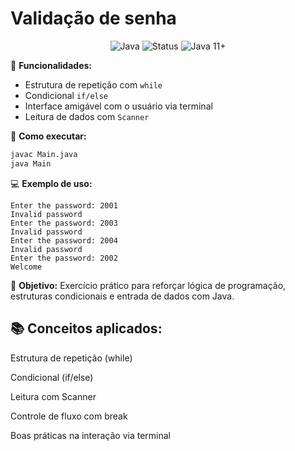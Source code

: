 # Validação de senha
<div align="center">
  <img src="https://img.shields.io/badge/Java-ED8B00?style=for-the-badge&logo=openjdk&logoColor=white" alt="Java"> 
  <img src="https://img.shields.io/badge/Status-Concluído-brightgreen" alt="Status"> 
  <img src="https://img.shields.io/badge/Java-11%2B-007396?logo=java" alt="Java 11+">
</div>

🔹 **Funcionalidades:**
- Estrutura de repetição com `while`
- Condicional `if/else`
- Interface amigável com o usuário via terminal
- Leitura de dados com `Scanner`

🚀 **Como executar:**
```bash
javac Main.java
java Main
```

💻 **Exemplo de uso:**
```
Enter the password: 2001
Invalid password
Enter the password: 2003
Invalid password
Enter the password: 2004
Invalid password
Enter the password: 2002
Welcome
```

🎯 **Objetivo:**  Exercício prático para reforçar lógica de programação, estruturas condicionais e entrada de dados com Java.

## 📚 Conceitos aplicados:

Estrutura de repetição (while)

Condicional (if/else)

Leitura com Scanner

Controle de fluxo com break

Boas práticas na interação via terminal
